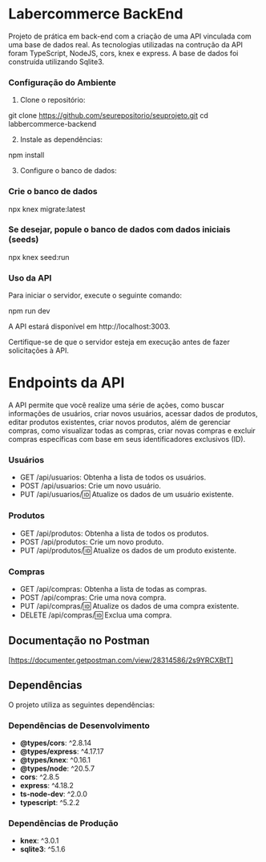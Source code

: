# Labercommerce BackEnd

Projeto de prática em back-end com a criação de uma API vinculada com uma base de dados real. As tecnologias utilizadas na contrução da API foram TypeScript, NodeJS, cors, knex e express. A base de dados foi construída utilizando Sqlite3.


### Configuração do Ambiente

1. Clone o repositório:


git clone https://github.com/seurepositorio/seuprojeto.git
cd labbercommerce-backend

2. Instale as dependências:

npm install

3. Configure o banco de dados:
### Crie o banco de dados

npx knex migrate:latest

### Se desejar, popule o banco de dados com dados iniciais (seeds)

npx knex seed:run


### Uso da API

Para iniciar o servidor, execute o seguinte comando:


npm run dev

A API estará disponível em http://localhost:3003.

Certifique-se de que o servidor esteja em execução antes de fazer solicitações à API.


# Endpoints da API

A API permite que você realize uma série de ações, como buscar informações de usuários, criar novos usuários, acessar dados de produtos, editar produtos existentes, criar novos produtos, além de gerenciar compras, como visualizar todas as compras, criar novas compras e excluir compras específicas com base em seus identificadores exclusivos (ID).

### Usuários
* GET /api/usuarios: Obtenha a lista de todos os usuários.
* POST /api/usuarios: Crie um novo usuário.
* PUT /api/usuarios/:id: Atualize os dados de um usuário existente.


### Produtos
* GET /api/produtos: Obtenha a lista de todos os produtos.
* POST /api/produtos: Crie um novo produto.
* PUT /api/produtos/:id: Atualize os dados de um produto existente.


### Compras
* GET /api/compras: Obtenha a lista de todas as compras.
* POST /api/compras: Crie uma nova compra.
* PUT /api/compras/:id: Atualize os dados de uma compra existente.
* DELETE /api/compras/:id: Exclua uma compra.


## Documentação no Postman

[https://documenter.getpostman.com/view/28314586/2s9YRCXBtT]

## Dependências

O projeto utiliza as seguintes dependências:

### Dependências de Desenvolvimento

- **@types/cors**: ^2.8.14
- **@types/express**: ^4.17.17
- **@types/knex**: ^0.16.1
- **@types/node**: ^20.5.7
- **cors**: ^2.8.5
- **express**: ^4.18.2
- **ts-node-dev**: ^2.0.0
- **typescript**: ^5.2.2

### Dependências de Produção

- **knex**: ^3.0.1
- **sqlite3**: ^5.1.6